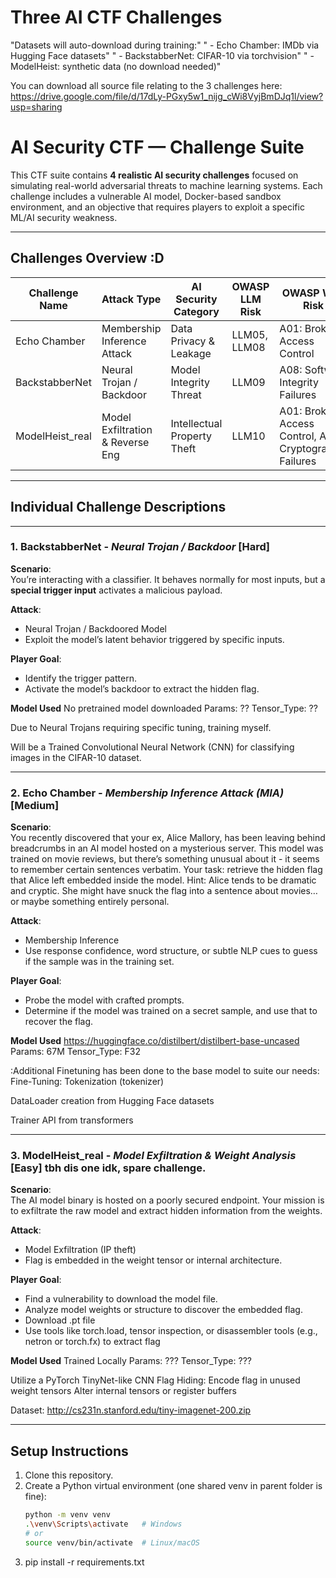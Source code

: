 # Three AI CTF Challenges

"Datasets will auto-download during training:"
" - Echo Chamber: IMDb via Hugging Face datasets"
" - BackstabberNet: CIFAR-10 via torchvision"
" - ModelHeist: synthetic data (no download needed)"

You can download all source file relating to the 3 challenges here: https://drive.google.com/file/d/17dLy-PGxy5w1_nijg_cWi8VyjBmDJq1l/view?usp=sharing 

# AI Security CTF — Challenge Suite

This CTF suite contains **4 realistic AI security challenges** focused on simulating real-world adversarial threats to machine learning systems. Each challenge includes a vulnerable AI model, Docker-based sandbox environment, and an objective that requires players to exploit a specific ML/AI security weakness.

---

## Challenges Overview :D

| Challenge Name      | Attack Type                      | AI Security Category       | OWASP LLM Risk | OWASP Web Risk              |
|---------------------|----------------------------------|-----------------------------|----------------|------------------------------|
| Echo Chamber        | Membership Inference Attack      | Data Privacy & Leakage     | LLM05, LLM08    | A01: Broken Access Control    |
| BackstabberNet      | Neural Trojan / Backdoor         | Model Integrity Threat     | LLM09           | A08: Software Integrity Failures |
| ModelHeist_real     | Model Exfiltration & Reverse Eng | Intellectual Property Theft| LLM10           | A01: Broken Access Control, A02: Cryptographic Failures |

---

## Individual Challenge Descriptions

---
### 1. BackstabberNet - *Neural Trojan / Backdoor* [Hard]

**Scenario**:  
You’re interacting with a classifier. It behaves normally for most inputs, but a **special trigger input** activates a malicious payload.

**Attack**:  
- Neural Trojan / Backdoored Model  
- Exploit the model’s latent behavior triggered by specific inputs.

**Player Goal**:  
- Identify the trigger pattern.
- Activate the model’s backdoor to extract the hidden flag.

**Model Used**
No pretrained model downloaded
Params: ??
Tensor_Type: ??

Due to Neural Trojans requiring specific tuning, training myself.

Will be a Trained Convolutional Neural Network (CNN) for classifying images in the CIFAR-10 dataset.

---

### 2. Echo Chamber - *Membership Inference Attack (MIA)* [Medium]

**Scenario**:  
You recently discovered that your ex, Alice Mallory, has been leaving behind breadcrumbs in an AI model hosted on a mysterious server. This model was trained on movie reviews, but there’s something unusual about it - it seems to remember certain sentences verbatim.
Your task: retrieve the hidden flag that Alice left embedded inside the model.
Hint: Alice tends to be dramatic and cryptic. She might have snuck the flag into a sentence about movies… or maybe something entirely personal.

**Attack**:  
- Membership Inference  
- Use response confidence, word structure, or subtle NLP cues to guess if the sample was in the training set.

**Player Goal**:  
- Probe the model with crafted prompts.
- Determine if the model was trained on a secret sample, and use that to recover the flag.

**Model Used**
https://huggingface.co/distilbert/distilbert-base-uncased
Params: 67M
Tensor_Type: F32

:Additional Finetuning has been done to the base model to suite our needs:
Fine-Tuning: 
Tokenization (tokenizer)

DataLoader creation from Hugging Face datasets

Trainer API from transformers

---

### 3. ModelHeist_real - *Model Exfiltration & Weight Analysis* [Easy] tbh dis one idk, spare challenge.

**Scenario**:  
The AI model binary is hosted on a poorly secured endpoint. Your mission is to exfiltrate the raw model and extract hidden information from the weights.

**Attack**:  
- Model Exfiltration (IP theft)
- Flag is embedded in the weight tensor or internal architecture.

**Player Goal**:  
- Find a vulnerability to download the model file.
- Analyze model weights or structure to discover the embedded flag.
- Download .pt file
- Use tools like torch.load, tensor inspection, or disassembler tools (e.g., netron or torch.fx) to extract flag

**Model Used**
Trained Locally
Params: ???
Tensor_Type: ???

Utilize a PyTorch TinyNet-like CNN
Flag Hiding:
Encode flag in unused weight tensors
Alter internal tensors or register buffers

Dataset:
http://cs231n.stanford.edu/tiny-imagenet-200.zip

---

## Setup Instructions <Locally>

1. Clone this repository.
2. Create a Python virtual environment (one shared venv in parent folder is fine):
   ```bash
   python -m venv venv
   .\venv\Scripts\activate   # Windows
   # or
   source venv/bin/activate  # Linux/macOS

3. pip install -r requirements.txt 



